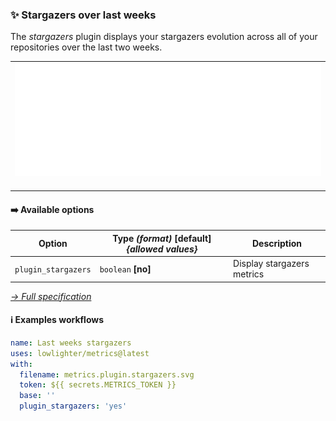 ### ✨ Stargazers over last weeks

The *stargazers* plugin displays your stargazers evolution across all of your repositories over the last two weeks.

<table>
  <td align="center">
    <img src="https://github.com/lowlighter/lowlighter/blob/master/metrics.plugin.stargazers.svg">
    <img width="900" height="1" alt="">
  </td>
</table>

#### ➡️ Available options

<!--options-->
| Option | Type *(format)* **[default]** *{allowed values}* | Description |
| ------ | -------------------------------- | ----------- |
| `plugin_stargazers` | `boolean` **[no]** | Display stargazers metrics |


<!--/options-->

*[→ Full specification](metadata.yml)*

#### ℹ️ Examples workflows

<!--examples-->
```yaml
name: Last weeks stargazers
uses: lowlighter/metrics@latest
with:
  filename: metrics.plugin.stargazers.svg
  token: ${{ secrets.METRICS_TOKEN }}
  base: ''
  plugin_stargazers: 'yes'

```
<!--/examples-->